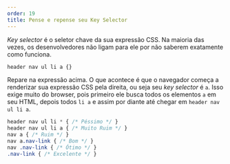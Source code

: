 ```yaml
---
order: 19
title: Pense e repense seu Key Selector
---
```


*Key selector* é o seletor chave da sua expressão CSS. Na maioria das vezes, os desenvolvedores não ligam para ele por não saberem exatamente como funciona.

```css
header nav ul li a {}
```

Repare na expressão acima. O que acontece é que o navegador começa a renderizar sua expressão CSS pela direita, ou seja seu *key selector* é `a`. Isso exige muito do browser, pois primeiro ele busca todos os elementos `a` em seu HTML, depois todos `li a` e assim por diante até chegar em `header nav ul li a`.

```css
header nav ul li * { /* Péssimo */ }
header nav ul li a { /* Muito Ruim */ }
nav a { /* Ruim */ }
nav a.nav-link { /* Bom */ }
nav .nav-link { /* Ótimo */ }
.nav-link { /* Excelente */ }
```


